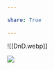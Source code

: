 ---  
share: True  
---  
![[DnD.webp]]  
![](https://raw.githubusercontent.com/SlRvb/Obsidian--ITS-Theme/main/Images/Theme-DnD-WOTC--Lightmode.png)  
